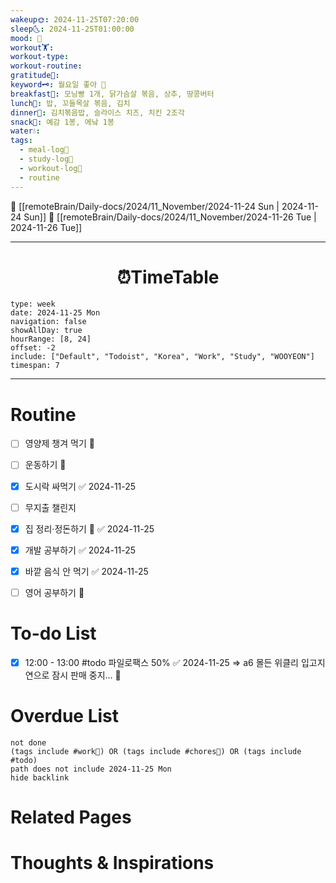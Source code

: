 ```yaml
---
wakeup🌞: 2024-11-25T07:20:00
sleep🌜: 2024-11-25T01:00:00
mood: 🥱
workout🏋️: 
workout-type: 
workout-routine: 
gratitude🙏: 
keyword🗝️: 월요일 좋아 🧽
breakfast🍳: 모닝빵 1개, 닭가슴살 볶음, 상추, 땅콩버터
lunch🍚: 밥, 꼬들목살 볶음, 김치
dinner🥗: 김치볶음밥, 슬라이스 치즈, 치킨 2조각
snack🍬: 예감 1봉, 에낰 1봉
water💧: 
tags:
  - meal-log📝
  - study-log📓
  - workout-log💪
  - routine
---
```


🔺 [[remoteBrain/Daily-docs/2024/11_November/2024-11-24 Sun | 2024-11-24 Sun]]
🔻 [[remoteBrain/Daily-docs/2024/11_November/2024-11-26 Tue | 2024-11-26 Tue]]
___
<h1> <center>⏰TimeTable </center> </h1>

```gEvent
type: week
date: 2024-11-25 Mon
navigation: false
showAllDay: true
hourRange: [8, 24]
offset: -2
include: ["Default", "Todoist", "Korea", "Work", "Study", "WOOYEON"]
timespan: 7
```

--- 


# Routine 

- [ ] 영양제 챙겨 먹기 🔼 
- [ ] 운동하기 🔼 
- [x] 도시락 싸먹기 ✅ 2024-11-25
- [ ] 무지출 챌린지 
- [x] 집 정리·정돈하기 🔼 ✅ 2024-11-25
- [x] 개발 공부하기 ✅ 2024-11-25
- [x] 바깥 음식 안 먹기 ✅ 2024-11-25
- [ ] 영어 공부하기 🔼 


# To-do List

- [x] 12:00 - 13:00 #todo 파일로팩스 50% ✅ 2024-11-25
	⇒ a6 몰든 위클리 입고지연으로 잠시 판매 중지... 🥹

# Overdue List
```tasks
not done
(tags include #work💼) OR (tags include #chores🧺) OR (tags include #todo)
path does not include 2024-11-25 Mon
hide backlink
```

# Related Pages



# Thoughts & Inspirations

